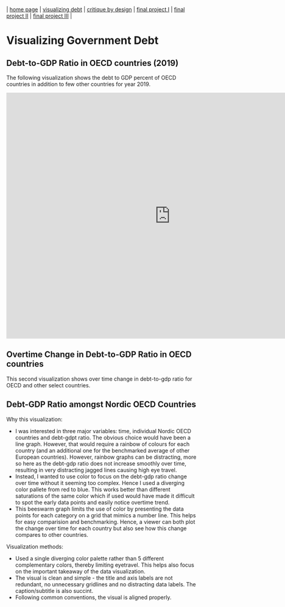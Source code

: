 | [home page](https://pranavakadiyala.github.io/Portfolio/) | [visualizing debt](visualizing-government-debt) | [critique by design](critique-by-design) | [final project I](final-project-part-one) | [final project II](final-project-part-two) | [final project III](final-project-part-three) |

# Visualizing Government Debt

## Debt-to-GDP Ratio in OECD countries (2019)

The following visualization shows the debt to GDP percent of OECD countries in addition to few other countries for year 2019. 

<iframe src="https://data.oecd.org/chart/7b2p" width="860" height="645" style="border: 0" mozallowfullscreen="true" webkitallowfullscreen="true" allowfullscreen="true"><a href="https://data.oecd.org/chart/7b2p" target="_blank">OECD Chart: General government debt, Total, % of GDP, Annual, 2019</a></iframe>

## Overtime Change in Debt-to-GDP Ratio in OECD countries

This second visualization shows over time change in debt-to-gdp ratio for OECD and other select countries. 

<div class="flourish-embed flourish-chart" data-src="visualisation/14951472"><script src="https://public.flourish.studio/resources/embed.js"></script></div>


## Debt-GDP Ratio amongst Nordic OECD Countries

<div class="flourish-embed flourish-scatter" data-src="visualisation/14969332"><script src="https://public.flourish.studio/resources/embed.js"></script></div>


Why this visualization:
- I was interested in three major variables: time, individual Nordic OECD countries and debt-gdpt ratio. The obvious choice would have been a line graph. However, that would require a rainbow of colours for each country (and an additional one for the benchmarked average of other European countries). However, rainbow graphs can be distracting, more so here as the debt-gdp ratio does not increase smoothly over time, resulting in very distracting jagged lines causing high eye travel.
- Instead, I wanted to use color to focus on the debt-gdp ratio change over time without it seeming too complex. Hence I used a diverging color pallete from red to blue. This works better than different saturations of the same color which if used would have made it difficult to spot the early data points and easily notice overtime trend. 
- This beeswarm graph limits the use of color by presenting the data points for each category on a grid that mimics a number line. This helps for easy comparision and benchmarking. Hence, a viewer can both plot the change over time for each country but also see how this change compares to other countries. 

Visualization methods:
- Used a single diverging color palette rather than 5 different complementary colors, thereby limiting eyetravel. This helps also focus on the important takeaway of the data visualization.
- The visual is clean and simple - the title and axis labels are not redundant, no unnecessary gridlines and no distracting data labels. The caption/subtitle is also succint.
- Following common conventions, the visual is aligned properly.
